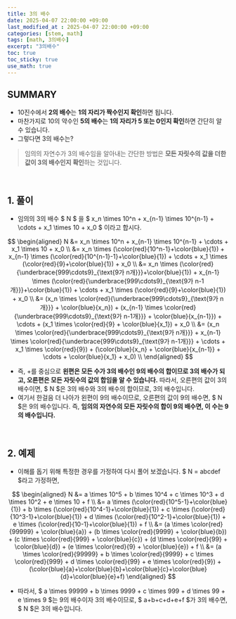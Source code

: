 ```yaml
---
title: 3의 배수
date: 2025-04-07 22:00:00 +09:00
last_modified_at : 2025-04-07 22:00:00 +09:00
categories: [stem, math]
tags: [math, 3의배수]
excerpt: "3의배수"
toc: true
toc_sticky: true
use_math: true
---
```


## SUMMARY

- 10진수에서 **2의 배수**는 **1의 자리가 짝수인지 확인**하면 됩니다.
- 마찬가지로 10의 약수인 **5의 배수**는 **1의 자리가 5 또는 0인지 확인**하면 간단히 알 수 있습니다.
- 그렇다면 3의 배수는?

>임의의 자연수가 3의 배수임을 알아내는 간단한 방법은 **모든 자릿수의 값을 더한 값이 3의 배수인지 확인**하는 것입니다.

<br/>

## 1. 풀이

- 임의의 3의 배수 $ N $ 을 $ x_n \times 10^n + x_{n-1} \times 10^{n-1} + \cdots + x_1 \times 10 + x_0 $ 이라고 합시다.

$$
\begin{aligned}
N &= x_n \times 10^n + x_{n-1} \times 10^{n-1} + \cdots + x_1 \times 10 + x_0 \\
&= x_n \times (\color{red}{10^n-1}+\color{blue}{1}) + x_{n-1} \times (\color{red}{10^{n-1}-1}+\color{blue}{1}) + \cdots + x_1 \times (\color{red}{9}+\color{blue}{1}) + x_0 \\
&= x_n \times (\color{red}{\underbrace{999\cdots9}_{\text{9가 n개}}}+\color{blue}{1}) + x_{n-1} \times (\color{red}{\underbrace{999\cdots9}_{\text{9가 n-1개}}}+\color{blue}{1}) + \cdots + x_1 \times (\color{red}{9}+\color{blue}{1}) + x_0 \\
&= (x_n \times \color{red}{\underbrace{999\cdots9}_{\text{9가 n개}}} + \color{blue}{x_n}) + (x_{n-1} \times \color{red}{\underbrace{999\cdots9}_{\text{9가 n-1개}}} + \color{blue}{x_{n-1}}) + \cdots + (x_1 \times \color{red}{9} + \color{blue}{x_1}) + x_0 \\
&= (x_n \times \color{red}{\underbrace{999\cdots9}_{\text{9가 n개}}} + x_{n-1} \times \color{red}{\underbrace{999\cdots9}_{\text{9가 n-1개}}} + \cdots + x_1 \times \color{red}{9}) + (\color{blue}{x_n} + \color{blue}{x_{n-1}} + \cdots + \color{blue}{x_1} + x_0) \\
\end{aligned}
$$

-  즉, +를 중심으로 **왼편은 모든 수가 3의 배수인 9의 배수의 합이므로 3의 배수가 되고, 오른편은 모든 자릿수의 값의 합임을 알 수 있습니다.** 따라서, 오른편의 값이 3의 배수이면, $ N $은 3의 배수와 3의 배수의 합이므로, 3의 배수입니다.
- 여기서 한걸음 더 나아가 왼편이 9의 배수이므로, 오른편의 값이 9의 배수면, $ N $은 9의 배수입니다. 즉, **임의의 자연수의 모든 자릿수의 합이 9의 배수면, 이 수는 9의 배수입니다.**

<br/>

## 2. 예제

- 이해를 돕기 위해 특정한 경우를 가정하여 다시 풀어 보겠습니다. $ N = abcdef $라고 가정하면,

$$
\begin{aligned}
N &= a \times 10^5 + b \times 10^4 + c \times 10^3 + d \times 10^2 + e \times 10 + f \\
&= a \times (\color{red}{10^5-1}+\color{blue}{1}) + b \times (\color{red}{10^4-1}+\color{blue}{1}) + c \times (\color{red}{10^3-1}+\color{blue}{1}) + d \times (\color{red}{10^2-1}+\color{blue}{1}) + e \times (\color{red}{10-1}+\color{blue}{1}) + f \\
&= (a \times \color{red}{99999} + \color{blue}{a}) + (b \times \color{red}{9999} + \color{blue}{b}) + (c \times \color{red}{999} + \color{blue}{c}) + (d \times \color{red}{99} + \color{blue}{d}) + (e \times \color{red}{9} + \color{blue}{e}) + f \\
&= (a \times \color{red}{99999} + b \times \color{red}{9999} + c \times \color{red}{999} + d \times \color{red}{99} + e \times \color{red}{9}) + (\color{blue}{a}+\color{blue}{b}+\color{blue}{c}+\color{blue}{d}+\color{blue}{e}+f)
\end{aligned}
$$

- 따라서, $ a \times 99999 + b \times 9999 + c \times 999 + d \times 99 + e \times 9 $는 9의 배수이자 3의 배수이므로, $ a+b+c+d+e+f $가 3의 배수면, $ N $은 3의 배수입니다.